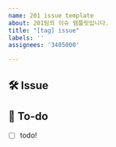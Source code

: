```yaml
---
name: 201 issue template
about: 201팀의 이슈 템플릿입니다.
title: "[tag] issue"
labels: ''
assignees: '3405000'

---
```


<!--
[tag] issue
형식으로 제목 바꾸어주세요

Tag Prefix

[Design]: 뷰 짜기
[Feat]: 새로운 기능 구현
[Network]: 네트워크 연결
[Fix]: 버그, 오류 해결, 코드 수정
[Refactor]: 전면 수정이 있을 때 사용
[Chore]: 그 이외
[Docs]: README나 WIKI 등의 문서 개정
[Setting]: 세팅

-->

## 🛠 Issue
<!-- 이슈에 대해 간략하게 설명해주세요 -->

## 📝 To-do
<!-- 진행할 작업에 대해 적어주세요 -->
- [ ] todo!


<!-- 브랜치 명은 tag/#이슈번호 형식으로 짓습니다 -->
